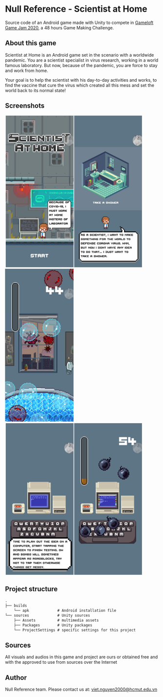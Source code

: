 # Null Reference - Scientist at Home

Source code of an Android game made with Unity to compete in [Gameloft Game Jam 2020](https://gamejam.gameloft.com/), a 48 hours Game Making Challenge.


## About this game

Scientist at Home is an Android game set in the scenario with a worldwide pandemic. You are a scientist specialist in virus research, working in a world famous laboratory. But now, because of the pandemic, you are force to stay and work from home.

Your goal is to help the scientist with his day-to-day activities and works, to find the vaccine that cure the virus which created all this mess and set the world back to its normal state!

## Screenshots

<img src="sources/Assets/Resources/Screenshots/home_choose.png" alt="home" height="500"/>
<img src="sources/Assets/Resources/Screenshots/game1.jpg" alt="game1" height="500"/>
<img src="sources/Assets/Resources/Screenshots/game2.png" alt="game2" height="500"/>

## Project structure

```
.
├── builds
    └── apk             # Android installation file
└── sources             # Unity sources
    ├── Assets          # multimedia assets
    ├── Packages        # Unity packages
    └── ProjectSettings # specific settings for this project
```

## Sources

All visuals and audios in this game and project are ours or obtained free and with the approved to use from sources over the Internet

## Author
Null Reference team. Please contact us at: viet.nguyen2000@hcmut.edu.vn
